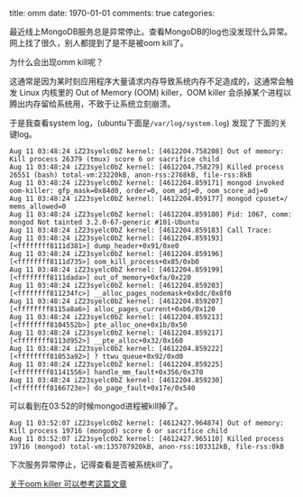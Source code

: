 title: omm
date: 1970-01-01
comments: true
categories: 

最近线上MongoDB服务总是异常停止。查看MongoDB的log也没发现什么异常。网上找了很久，别人都提到了是不是被oom kill了。

为什么会出现omm kill呢？

这通常是因为某时刻应用程序大量请求内存导致系统内存不足造成的，这通常会触发 Linux 内核里的 Out of Memory (OOM) killer，OOM killer 会杀掉某个进程以腾出内存留给系统用，不致于让系统立刻崩溃。

于是我查看system log，(ubuntu下面是`/var/log/system.log`) 发现了下面的关键log。

```
Aug 11 03:48:24 iZ23syelc0bZ kernel: [4612204.758208] Out of memory: Kill process 26379 (tmux) score 6 or sacrifice child
Aug 11 03:48:24 iZ23syelc0bZ kernel: [4612204.758279] Killed process 26551 (bash) total-vm:23220kB, anon-rss:2768kB, file-rss:8kB
Aug 11 03:48:24 iZ23syelc0bZ kernel: [4612204.859171] mongod invoked oom-killer: gfp_mask=0x84d0, order=0, oom_adj=0, oom_score_adj=0
Aug 11 03:48:24 iZ23syelc0bZ kernel: [4612204.859177] mongod cpuset=/ mems_allowed=0
Aug 11 03:48:24 iZ23syelc0bZ kernel: [4612204.859180] Pid: 1067, comm: mongod Not tainted 3.2.0-67-generic #101-Ubuntu
Aug 11 03:48:24 iZ23syelc0bZ kernel: [4612204.859183] Call Trace:
Aug 11 03:48:24 iZ23syelc0bZ kernel: [4612204.859193]  [<ffffffff8111d381>] dump_header+0x91/0xe0
Aug 11 03:48:24 iZ23syelc0bZ kernel: [4612204.859196]  [<ffffffff8111d735>] oom_kill_process+0x85/0xb0
Aug 11 03:48:24 iZ23syelc0bZ kernel: [4612204.859199]  [<ffffffff8111dada>] out_of_memory+0xfa/0x220
Aug 11 03:48:24 iZ23syelc0bZ kernel: [4612204.859203]  [<ffffffff811234fc>] __alloc_pages_nodemask+0x8dc/0x8f0
Aug 11 03:48:24 iZ23syelc0bZ kernel: [4612204.859207]  [<ffffffff8115a8a6>] alloc_pages_current+0xb6/0x120
Aug 11 03:48:24 iZ23syelc0bZ kernel: [4612204.859213]  [<ffffffff8104552b>] pte_alloc_one+0x1b/0x50
Aug 11 03:48:24 iZ23syelc0bZ kernel: [4612204.859217]  [<ffffffff8113d952>] __pte_alloc+0x32/0x160
Aug 11 03:48:24 iZ23syelc0bZ kernel: [4612204.859222]  [<ffffffff81053a92>] ? ttwu_queue+0x92/0xd0
Aug 11 03:48:24 iZ23syelc0bZ kernel: [4612204.859225]  [<ffffffff81141556>] handle_mm_fault+0x356/0x370
Aug 11 03:48:24 iZ23syelc0bZ kernel: [4612204.859230]  [<ffffffff8166723e>] do_page_fault+0x17e/0x540
```
可以看到在03:52的时候mongod进程被kill掉了。

```
Aug 11 03:52:07 iZ23syelc0bZ kernel: [4612427.964874] Out of memory: Kill process 19716 (mongod) score 6 or sacrifice child
Aug 11 03:52:07 iZ23syelc0bZ kernel: [4612427.965110] Killed process 19716 (mongod) total-vm:135707920kB, anon-rss:103312kB, file-rss:0kB
```

下次服务异常停止，记得查看是否被系统kill了。

[关于oom killer 可以参考这篇文章](http://www.vpsee.com/2013/10/how-to-configure-the-linux-oom-killer/)